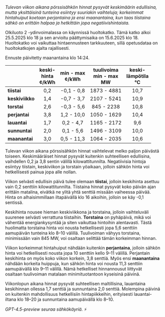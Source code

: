*Tulevan viikon aikana pörssisähkön hinnat pysyvät keskimäärin edullisina, mutta yksittäisinä tunteina esiintyy suuriakin vaihteluja; korkeimmat hintahuiput koetaan perjantaina ja ensi maanantaina, kun taas tiistaina sähkö on erittäin halpaa ja hetkittäin jopa negatiivishintaista.*

Olkiluoto 2 -ydinvoimalassa on käynnissä huoltokatko. Tämä katko alkoi 25.5.2025 klo 18 ja sen arvioitu päättymisaika on 15.6.2025 klo 18. Huoltokatko voi vaikuttaa hintaennusteen tarkkuuteen, sillä opetusdataa on huoltokatkojen ajalta rajallisesti.

Ennuste päivitetty maanantaina klo 14:24.

|              | keski-<br>hinta<br>¢/kWh | min - max<br>¢/kWh | tuulivoima<br>min - max<br>MW | keski-<br>lämpötila<br>°C |
|:-------------|:----------------:|:----------------:|:-------------:|:-------------:|
| **tiistai**      | 0,2              | -0,1 - 0,8       | 1873 - 4881   | 10,7          |
| **keskiviikko**  | 1,4              | -0,7 - 3,7       | 2107 - 5241   | 10,9          |
| **torstai**      | 2,6              | -0,3 - 5,6       | 845 - 2238    | 10,8          |
| **perjantai**    | 3,8              | 1,2 - 10,0       | 1050 - 1629   | 10,4          |
| **lauantai**     | 1,7              | 0,2 - 4,7        | 1165 - 2172   | 9,6           |
| **sunnuntai**    | 2,0              | 0,1 - 5,6        | 1496 - 3109   | 10,0          |
| **maanantai**    | 3,0              | 0,5 - 11,3       | 1064 - 2035   | 10,6          |

Tulevan viikon aikana pörssisähkön hinnat vaihtelevat melko paljon päivästä toiseen. Keskimääräiset hinnat pysyvät kuitenkin suhteellisen edullisina, vaihdellen 0,2 ja 3,8 sentin välillä kilowattitunnilta. Negatiivisia hintoja esiintyy tiistain, keskiviikon ja torstain yöaikaan, jolloin sähkön hinta voi hetkellisesti painua jopa alle nollan.

Viikon selvästi edullisin päivä tulee olemaan **tiistai**, jolloin keskihinta asettuu vain 0,2 senttiin kilowattitunnilta. Tiistaina hinnat pysyvät koko päivän ajan erittäin matalina, eivätkä ne ylitä yhtä senttiä missään vaiheessa päivää. Hinta on alhaisimmillaan iltapäivällä klo 16 aikoihin, jolloin se käy -0,1 sentissä.

Keskihinta nousee hieman keskiviikkona ja torstaina, jolloin vaihteluväli suurenee selvästi verrattuna tiistaihin. **Torstaina** on pyhäpäivä, mikä voi vähentää energiankysyntää ja siten vaikuttaa hintoihin alentavasti. Tästä huolimatta torstaina hinta voi nousta hetkellisesti jopa 5,6 senttiin aamupäivän tunteina klo 8–10 välillä. Tuulivoiman vähyys torstaina, minimissään vain 845 MW, voi osaltaan selittää tämän korkeimman hinnan.

Viikon korkeimmat hintahuiput nähdään kuitenkin **perjantaina**, jolloin sähkön hinta voi hetkellisesti nousta jopa 10 senttiin kello 9–11 välillä. Perjantain keskihinta on myös koko viikon korkein, 3,8 senttiä. Myös ensi **maanantaina** nähdään korkeita huippuja, kun sähkön hinta voi nousta 11,3 senttiin aamupäivällä klo 9–11 välillä. Nämä hetkelliset hinnannousut liittyvät osaltaan tuulivoiman matalaan minimituotantoon kyseisinä päivinä.

Viikonlopun aikana hinnat pysyvät suhteellisen maltillisina, lauantaina keskihinnan ollessa 1,7 senttiä ja sunnuntaina 2,0 senttiä. Molempina päivinä on kuitenkin mahdollisuus hetkellisiin hintapiikkeihin, erityisesti lauantai-iltana klo 18–20 ja sunnuntaina aamupäivällä klo 8–10.

*GPT-4.5-preview seuraa sähkökäyriä.* ⚡
